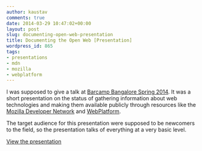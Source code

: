 ```yaml
---
author: kaustav
comments: true
date: 2014-03-29 10:47:02+00:00
layout: post
slug: documenting-open-web-presentation
title: Documenting the Open Web [Presentation]
wordpress_id: 865
tags:
- presentations
- mdn
- mozilla
- webplatform
---
```


I was supposed to give a talk at [Barcamp Bangalore Spring 2014](http://barcampbangalore.org/bcb/). It was a short presentation on the status of gathering information about web technologies and making them available publicly through resources like the [Mozilla Developer Network](https://developer.mozilla.org) and [WebPlatform](http://webplatform.org).

The target audience for this presentation were supposed to be newcomers to the field, so the presentation talks of everything at a very basic level.

<a href="https://slides.com/kaustavdm/documenting-the-open-web/" target="_blank" class="button">View the presentation</a>
